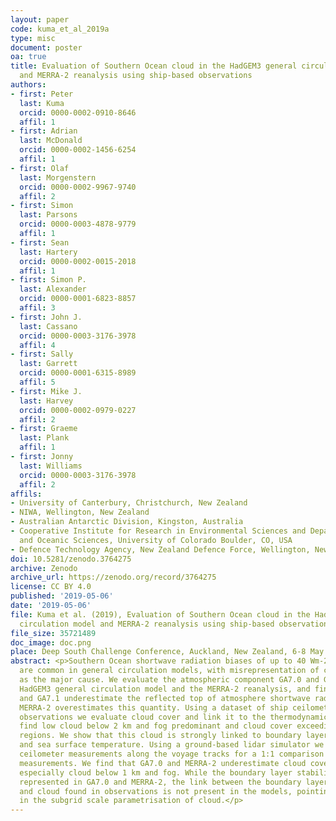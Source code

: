 ```yaml
---
layout: paper
code: kuma_et_al_2019a
type: misc
document: poster
oa: true
title: Evaluation of Southern Ocean cloud in the HadGEM3 general circulation model
  and MERRA-2 reanalysis using ship-based observations
authors:
- first: Peter
  last: Kuma
  orcid: 0000-0002-0910-8646
  affil: 1
- first: Adrian
  last: McDonald
  orcid: 0000-0002-1456-6254
  affil: 1
- first: Olaf
  last: Morgenstern
  orcid: 0000-0002-9967-9740
  affil: 2
- first: Simon
  last: Parsons
  orcid: 0000-0003-4878-9779
  affil: 1
- first: Sean
  last: Hartery
  orcid: 0000-0002-0015-2018
  affil: 1
- first: Simon P.
  last: Alexander
  orcid: 0000-0001-6823-8857
  affil: 3
- first: John J.
  last: Cassano
  orcid: 0000-0003-3176-3978
  affil: 4
- first: Sally
  last: Garrett
  orcid: 0000-0001-6315-8989
  affil: 5
- first: Mike J.
  last: Harvey
  orcid: 0000-0002-0979-0227
  affil: 2
- first: Graeme
  last: Plank
  affil: 1
- first: Jonny
  last: Williams
  orcid: 0000-0003-3176-3978
  affil: 2
affils:
- University of Canterbury, Christchurch, New Zealand
- NIWA, Wellington, New Zealand
- Australian Antarctic Division, Kingston, Australia
- Cooperative Institute for Research in Environmental Sciences and Department of Atmospheric
  and Oceanic Sciences, University of Colorado Boulder, CO, USA
- Defence Technology Agency, New Zealand Defence Force, Wellington, New Zealand
doi: 10.5281/zenodo.3764275
archive: Zenodo
archive_url: https://zenodo.org/record/3764275
license: CC BY 4.0
published: '2019-05-06'
date: '2019-05-06'
file: Kuma et al. (2019), Evaluation of Southern Ocean cloud in the HadGEM3 general
  circulation model and MERRA-2 reanalysis using ship-based observations.pdf
file_size: 35721489
doc_image: doc.png
place: Deep South Challenge Conference, Auckland, New Zealand, 6-8 May 2019
abstract: <p>Southern Ocean shortwave radiation biases of up to 40 Wm-2 in summer
  are common in general circulation models, with misrepresentation of cloud identified
  as the major cause. We evaluate the atmospheric component GA7.0 and GA7.1 of the
  HadGEM3 general circulation model and the MERRA-2 reanalysis, and find that GA7.0
  and GA7.1 underestimate the reflected top of atmosphere shortwave radiation, while
  MERRA-2 overestimates this quantity. Using a dataset of ship ceilometer and radiosonde
  observations we evaluate cloud cover and link it to the thermodynamic profile. We
  find low cloud below 2 km and fog predominant and cloud cover exceeding 90% in most
  regions. We show that this cloud is strongly linked to boundary layer stability
  and sea surface temperature. Using a ground-based lidar simulator we produce virtual
  ceilometer measurements along the voyage tracks for a 1:1 comparison with the ceilometer
  measurements. We find that GA7.0 and MERRA-2 underestimate cloud cover by 18-25%,
  especially cloud below 1 km and fog. While the boundary layer stability is well
  represented in GA7.0 and MERRA-2, the link between the boundary layer stability
  and cloud found in observations is not present in the models, pointing to deficiencies
  in the subgrid scale parametrisation of cloud.</p>
---
```

